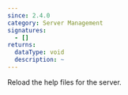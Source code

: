 ```yaml
---
since: 2.4.0
category: Server Management
signatures:
  - []
returns:
  dataType: void
  description: ~
---
```


Reload the help files for the server.
